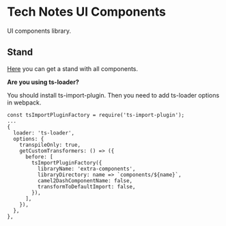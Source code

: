 # Tech Notes UI Components

UI components library.

## Stand

[Here](https://volkov97.github.io/extra-components/default/) you can get a stand with all components.

**Are you using ts-loader?**

You should install ts-import-plugin. Then you need to add ts-loader options in webpack.

```
const tsImportPluginFactory = require('ts-import-plugin');
...
{
  loader: 'ts-loader',
  options: {
    transpileOnly: true,
    getCustomTransformers: () => ({
      before: [
        tsImportPluginFactory({
          libraryName: 'extra-components',
          libraryDirectory: name => `components/${name}`,
          camel2DashComponentName: false,
          transformToDefaultImport: false,
        }),
      ],
    }),
  },
},
```

